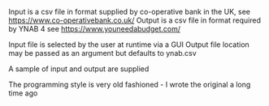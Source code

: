 Input is a csv file in format supplied by co-operative bank in the UK, see https://www.co-operativebank.co.uk/
Output is a csv file in format required by YNAB 4 see https://www.youneedabudget.com/

Input file is selected by the user at runtime via a GUI
Output file location may be passed as an argument but defaults to ynab.csv

A sample of input and output are supplied

The programming style is very old fashioned - I wrote the original a long time ago